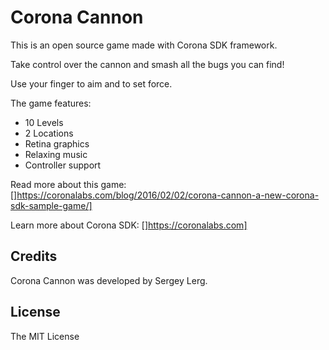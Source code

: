 # Corona Cannon

This is an open source game made with Corona SDK framework.

Take control over the cannon and smash all the bugs you can find!

Use your finger to aim and to set force. 

The game features:
* 10 Levels
* 2 Locations
* Retina graphics
* Relaxing music
* Controller support

Read more about this game:
[]https://coronalabs.com/blog/2016/02/02/corona-cannon-a-new-corona-sdk-sample-game/]

Learn more about Corona SDK:
[]https://coronalabs.com]

## Credits

Corona Cannon was developed by Sergey Lerg.

## License
The MIT License
